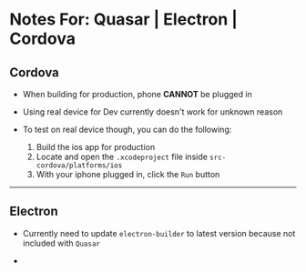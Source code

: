 # Notes For: Quasar | Electron | Cordova

## Cordova

- When building for production, phone **CANNOT** be plugged in

- Using real device for Dev currently doesn't work for unknown reason

- To test on real device though, you can do the following:
  1. Build the ios app for production
  2. Locate and open the `.xcodeproject` file inside `src-cordova/platforms/ios`
  3. With your iphone plugged in, click the `Run` button

---

## Electron

- Currently need to update `electron-builder` to latest version because not
  included with `Quasar`

-
